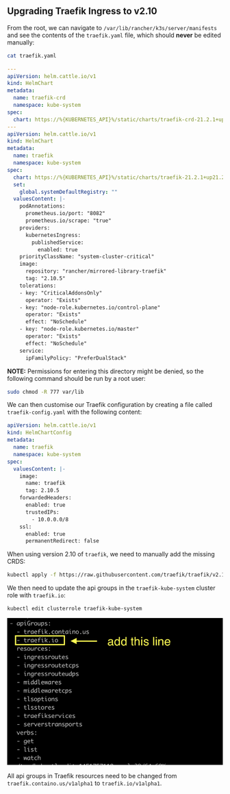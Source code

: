 ## Upgrading Traefik Ingress to v2.10
From the root, we can navigate to `/var/lib/rancher/k3s/server/manifests` and see the contents of the `traefik.yaml` file, which should **never** be edited manually:
```bash
cat traefik.yaml
```
```yaml
---
apiVersion: helm.cattle.io/v1
kind: HelmChart
metadata:
  name: traefik-crd
  namespace: kube-system
spec:
  chart: https://%{KUBERNETES_API}%/static/charts/traefik-crd-21.2.1+up21.2.0.tgz
---
apiVersion: helm.cattle.io/v1
kind: HelmChart
metadata:
  name: traefik
  namespace: kube-system
spec:
  chart: https://%{KUBERNETES_API}%/static/charts/traefik-21.2.1+up21.2.0.tgz
  set:
    global.systemDefaultRegistry: ""
  valuesContent: |-
    podAnnotations:
      prometheus.io/port: "8082"
      prometheus.io/scrape: "true"
    providers:
      kubernetesIngress:
        publishedService:
          enabled: true
    priorityClassName: "system-cluster-critical"
    image:
      repository: "rancher/mirrored-library-traefik"
      tag: "2.10.5"
    tolerations:
    - key: "CriticalAddonsOnly"
      operator: "Exists"
    - key: "node-role.kubernetes.io/control-plane"
      operator: "Exists"
      effect: "NoSchedule"
    - key: "node-role.kubernetes.io/master"
      operator: "Exists"
      effect: "NoSchedule"
    service:
      ipFamilyPolicy: "PreferDualStack"
```
**NOTE:** Permissions for entering this directory might be denied, so the following command should be run by a root user:
```bash
sudo chmod -R 777 var/lib
```
We can then customise our Traefik configuration by creating a file called `traefik-config.yaml` with the following content:
```yaml
apiVersion: helm.cattle.io/v1
kind: HelmChartConfig
metadata:
  name: traefik
  namespace: kube-system
spec:
  valuesContent: |-
    image:
      name: traefik
      tag: 2.10.5
    forwardedHeaders:
      enabled: true
      trustedIPs:
        - 10.0.0.0/8
    ssl:
      enabled: true
      permanentRedirect: false
```
When using version 2.10 of `traefik`, we need to manually add the missing CRDS:
```bash
kubectl apply -f https://raw.githubusercontent.com/traefik/traefik/v2.10/docs/content/reference/dynamic-configuration/kubernetes-crd-definition-v1.yml
```
We then need to update the api groups in the `traefik-kube-system` cluster role with `traefik.io`:
```bash
kubectl edit clusterrole traefik-kube-system
```
![traefik-kube-system Cluster Role](/public/assets/images/traefik-kube-system-cluster-role.png "traefik-kube-system Cluster Role")   

All api groups in Traefik resources need to be changed from `traefik.containo.us/v1alpha1` to `traefik.io/v1alpha1`.